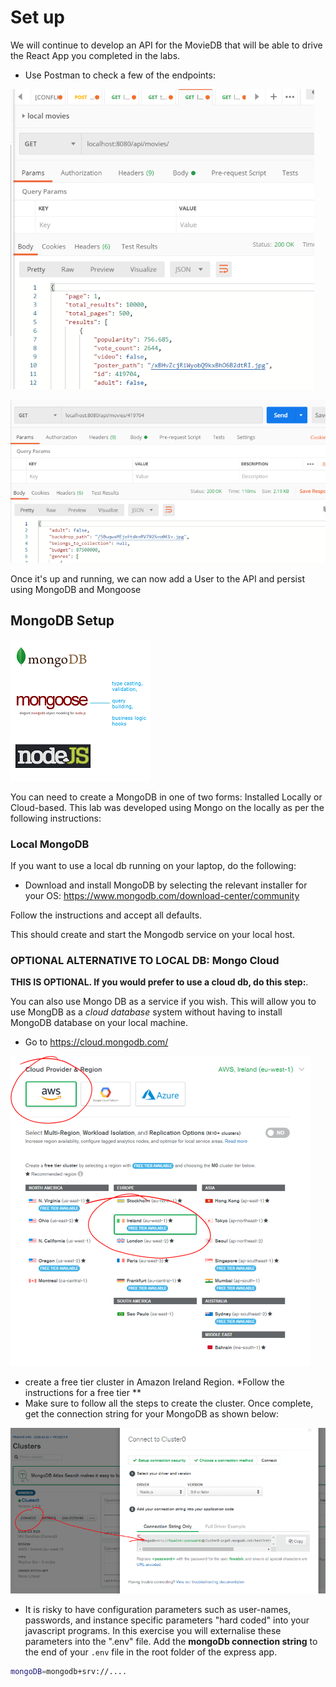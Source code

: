 # Set up

We will continue to develop an API for the MovieDB that will be able to drive the React App you completed in the labs. 


- Use Postman to check a few of the endpoints:

![Get Movies](./img/movies1.png)

![Get a Movies](./img/movies2.png)

Once it's up and running, we can now add a User to the API and persist using MongoDB and Mongoose

## MongoDB Setup

![Mongoose](./img/download.png)

You can need to create a MongoDB in one of two forms: Installed Locally or Cloud-based. This lab was developed using Mongo on the locally as per the following instructions: 

### Local MongoDB

If you want to use a local db running on your laptop, do the following:

+ Download and install MongoDB by selecting the relevant installer for your OS: https://www.mongodb.com/download-center/community

Follow the instructions and accept all defaults.

This should create and start the Mongodb service on your local host.



### **OPTIONAL ALTERNATIVE TO LOCAL DB:** Mongo Cloud

**THIS IS OPTIONAL. If you would prefer to use a cloud db, do this step:**. 

You can also use Mongo DB as a service if you wish.  This will allow you to use MongDB as a *cloud database* system without having to install MongoDB database on your local machine. 

- Go to  https://cloud.mongodb.com/

![MongoDB Cloud](./img/cloud.png)

- create a free tier cluster in Amazon Ireland Region. *Follow the instructions for a free tier **
- Make sure to follow all the steps to create the cluster. Once complete, get the connection string for your MongoDB as shown below:

![MongoDB Cloud](./img/connect.png)

- It is risky to have configuration parameters such as user-names, passwords, and instance specific parameters "hard coded" into your javascript programs. In this exercise you will externalise these parameters into the ".env" file. Add the **mongoDb connection string** to the end of your ``.env`` file in the root folder of the express app. 

```bash
mongoDB=mongodb+srv://....
```

